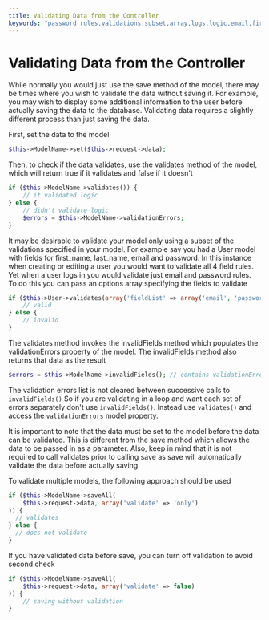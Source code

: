 ```yaml
---
title: Validating Data from the Controller
keywords: "password rules,validations,subset,array,logs,logic,email,first name last name,models,options,data model"
---
```


# Validating Data from the Controller

While normally you would just use the save method of the model,
there may be times where you wish to validate the data without
saving it. For example, you may wish to display some additional
information to the user before actually saving the data to the
database. Validating data requires a slightly different process
than just saving the data.

First, set the data to the model

```php
$this->ModelName->set($this->request->data);

```

Then, to check if the data validates, use the validates method of
the model, which will return true if it validates and false if it
doesn't

```php
if ($this->ModelName->validates()) {
    // it validated logic
} else {
    // didn't validate logic
    $errors = $this->ModelName->validationErrors;
}

```

It may be desirable to validate your model only using a subset of
the validations specified in your model. For example say you had a
User model with fields for first\_name, last\_name, email and
password. In this instance when creating or editing a user you
would want to validate all 4 field rules. Yet when a user logs in
you would validate just email and password rules. To do this you
can pass an options array specifying the fields to validate

```php
if ($this->User->validates(array('fieldList' => array('email', 'password')))) {
    // valid
} else {
    // invalid
}

```

The validates method invokes the invalidFields method which
populates the validationErrors property of the model. The
invalidFields method also returns that data as the result

```php
$errors = $this->ModelName->invalidFields(); // contains validationErrors array

```

The validation errors list is not cleared between successive calls to `invalidFields()`
So if you are validating in a loop and want each set of errors separately
don't use `invalidFields()`. Instead use `validates()`
and access the `validationErrors` model property.

It is important to note that the data must be set to the model
before the data can be validated. This is different from the save
method which allows the data to be passed in as a parameter. Also,
keep in mind that it is not required to call validates prior to
calling save as save will automatically validate the data before
actually saving.

To validate multiple models, the following approach should be
used

```php
if ($this->ModelName->saveAll(
    $this->request->data, array('validate' => 'only')
)) {
  // validates
} else {
  // does not validate
}

```

If you have validated data before save, you can turn off validation
to avoid second check

```php
if ($this->ModelName->saveAll(
    $this->request->data, array('validate' => false)
)) {
    // saving without validation
}

```